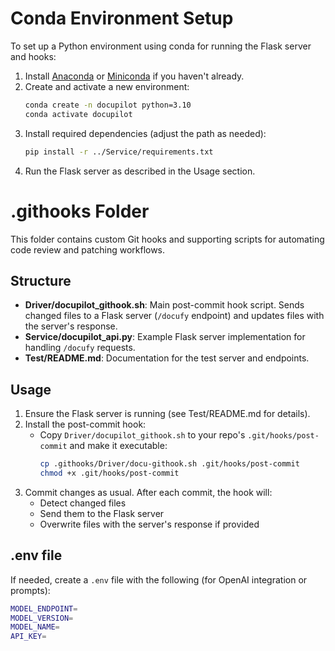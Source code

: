 # Conda Environment Setup

To set up a Python environment using conda for running the Flask server and hooks:

1. Install [Anaconda](https://www.anaconda.com/products/distribution) or [Miniconda](https://docs.conda.io/en/latest/miniconda.html) if you haven't already.
2. Create and activate a new environment:
    ```bash
    conda create -n docupilot python=3.10
    conda activate docupilot
    ```
3. Install required dependencies (adjust the path as needed):
    ```bash
    pip install -r ../Service/requirements.txt
    ```
4. Run the Flask server as described in the Usage section.

# .githooks Folder

This folder contains custom Git hooks and supporting scripts for automating code review and patching workflows.

## Structure

- **Driver/docupilot_githook.sh**: Main post-commit hook script. Sends changed files to a Flask server (`/docufy` endpoint) and updates files with the server's response.
- **Service/docupilot_api.py**: Example Flask server implementation for handling `/docufy` requests.
- **Test/README.md**: Documentation for the test server and endpoints.

## Usage

1. Ensure the Flask server is running (see Test/README.md for details).
2. Install the post-commit hook:
    - Copy `Driver/docupilot_githook.sh` to your repo's `.git/hooks/post-commit` and make it executable:
      ```bash
      cp .githooks/Driver/docu-githook.sh .git/hooks/post-commit
      chmod +x .git/hooks/post-commit
      ```
3. Commit changes as usual. After each commit, the hook will:
    - Detect changed files
    - Send them to the Flask server
    - Overwrite files with the server's response if provided

## .env file
If needed, create a `.env` file with the following (for OpenAI integration or prompts):
```bash
MODEL_ENDPOINT=
MODEL_VERSION=
MODEL_NAME=
API_KEY=
```